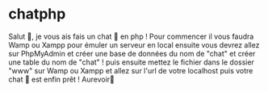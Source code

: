 # chatphp
Salut 👋, je vous ais fais un chat 💬 en php ! Pour commencer il vous faudra Wamp ou Xampp pour émuler un serveur en local ensuite vous devrez allez sur PhpMyAdmin et créer une base de données du nom de "chat" et créer une table du nom de "chat" ! puis ensuite mettez le fichier dans le dossier "www" sur Wamp ou Xampp et allez sur l'url de votre localhost puis votre chat 💬 est enfin prêt ! Aurevoir👋
